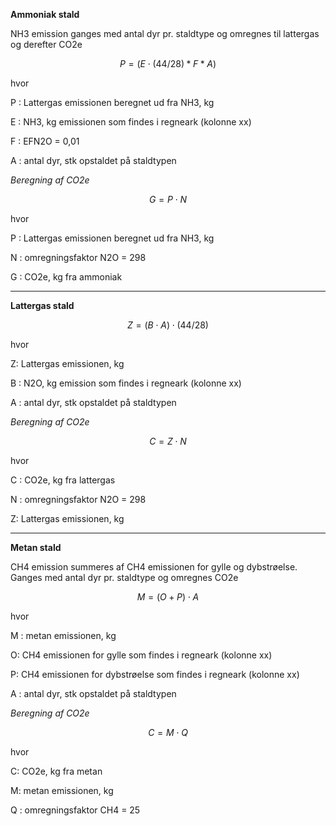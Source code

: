 **Ammoniak stald**

NH3 emission ganges med antal dyr pr. staldtype og omregnes til lattergas og derefter CO2e

$$ P = (E \cdot (44/28)* F *A ) $$

hvor

P : Lattergas emissionen beregnet ud fra NH3, kg 

E : NH3, kg emissionen som findes i regneark (kolonne xx)

F : EFN2O = 0,01

A : antal dyr, stk opstaldet på staldtypen 

*Beregning af CO2e*

$$ G = P \cdot N $$ 

hvor 

P : Lattergas emissionen beregnet ud fra NH3, kg 

N : omregningsfaktor N2O = 298

G : CO2e, kg fra ammoniak 
__________________

**Lattergas stald**

$$ Z = (B \cdot A) \cdot (44/28) $$ 

hvor 

Z: Lattergas emissionen, kg 

B : N2O, kg emission som findes i regneark (kolonne xx)

A : antal dyr, stk opstaldet på staldtypen 

*Beregning af CO2e*

$$ C = Z \cdot N $$ 

hvor 

C : CO2e, kg fra lattergas

N : omregningsfaktor N2O = 298

Z: Lattergas emissionen, kg 
_________________________
**Metan stald**

CH4 emission summeres af CH4 emissionen for gylle og dybstrøelse. Ganges med antal dyr pr. staldtype og omregnes CO2e

$$ M = (O + P) \cdot A $$ 

hvor 

M : metan emissionen, kg

O: CH4 emissionen for gylle som findes i regneark (kolonne xx)

P: CH4 emissionen for dybstrøelse som findes i regneark (kolonne xx)

A : antal dyr, stk opstaldet på staldtypen 
 
*Beregning af CO2e*

$$C = M \cdot Q$$

hvor 

C: CO2e, kg fra metan 

M: metan emissionen, kg 

Q : omregningsfaktor CH4 = 25